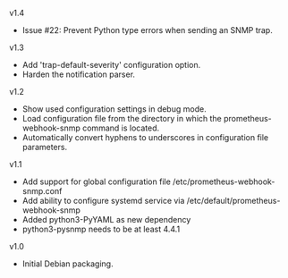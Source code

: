 v1.4
  * Issue #22: Prevent Python type errors when sending an SNMP trap.

v1.3

  * Add 'trap-default-severity' configuration option.
  * Harden the notification parser.

v1.2

  * Show used configuration settings in debug mode.
  * Load configuration file from the directory in which the prometheus-webhook-snmp
    command is located.
  * Automatically convert hyphens to underscores in configuration file parameters.

v1.1

  * Add support for global configuration file /etc/prometheus-webhook-snmp.conf
  * Add ability to configure systemd service via /etc/default/prometheus-webhook-snmp
  * Added python3-PyYAML as new dependency
  * python3-pysnmp needs to be at least 4.4.1

v1.0

  * Initial Debian packaging.
